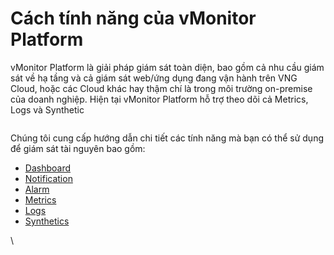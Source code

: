 # Cách tính năng của vMonitor Platform

vMonitor Platform là giải pháp giám sát toàn diện, bao gồm cả nhu cầu giám sát về hạ tầng và cả giám sát web/ứng dụng đang vận hành trên VNG Cloud, hoặc các Cloud khác hay thậm chí là trong môi trường on-premise của doanh nghiệp. Hiện tại vMonitor Platform hỗ trợ theo dõi cả Metrics, Logs và Synthetic​

<figure><img src="https://docs.vngcloud.vn/download/attachments/49649896/image2023-4-18_15-30-52.png?version=1&#x26;modificationDate=1681806652000&#x26;api=v2" alt=""><figcaption></figcaption></figure>

Chúng tôi cung cấp hướng dẫn chi tiết các tính năng mà bạn có thể sử dụng để giám sát tài nguyên bao gồm:&#x20;

* [Dashboard](../vmonitor-platform/cach-tinh-nang-cua-vmonitor-platform/dashboard/)
* [Notification](../vmonitor-platform/cach-tinh-nang-cua-vmonitor-platform/notification/)
* [Alarm](../vmonitor-platform/cach-tinh-nang-cua-vmonitor-platform/alarm/)
* [Metrics](../vserver/compute-hcm03-1a/vlb-load-balancer-new-version/giam-sat-hoat-dong-lb/metrics.md)
* [Logs](../vserver/compute-hcm03-1a/vlb-load-balancer-new-version/giam-sat-hoat-dong-lb/logs.md)
* [Synthetics](../vmonitor-platform/cach-tinh-nang-cua-vmonitor-platform/synthetics/)

\
